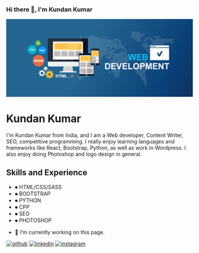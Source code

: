 ### Hi there 👋, I'm Kundan Kumar
![Design and development](https://github.com/Nukealbert/Nukealbert/blob/main/bnr.jpg)


# Kundan Kumar
I'm Kundan Kumar from India, and I am a Web developer, Content Writer, SEO, competitive programming. I really enjoy learning languages and frameworks like React, Bootstrap, Python, as well as work in Wordpress. I also enjoy doing Photoshop and logo design in general.


## Skills and Experience
* ⏺ HTML/CSS/SASS
* ⏺ BOOTSTRAP 
* ⏺ PYTHON
* ⏺ CPP
* ⏺ SEO
* ⏺ PHOTOSHOP



- 🔭 I’m currently working on this page. 


[<img src='https://cdn.jsdelivr.net/npm/simple-icons@3.0.1/icons/github.svg' alt='github' height='40'>](https://github.com/Nukealbert)  [<img src='https://cdn.jsdelivr.net/npm/simple-icons@3.0.1/icons/linkedin.svg' alt='linkedin' height='40'>](https://www.linkedin.com/in/kundan-kumar-61484317a/)  [<img src='https://cdn.jsdelivr.net/npm/simple-icons@3.0.1/icons/instagram.svg' alt='instagram' height='40'>](https://www.instagram.com/_k_rathore___/)  

